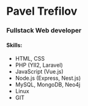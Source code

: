 # Pavel Trefilov
### Fullstack Web developer

#### Skills:
- HTML, CSS
- PHP (YII2, Laravel)
- JavaScript (Vue.js)
- Node.js (Express, Nest.js)
- MySQL, MongoDB, Neo4j
- Linux
- GIT
